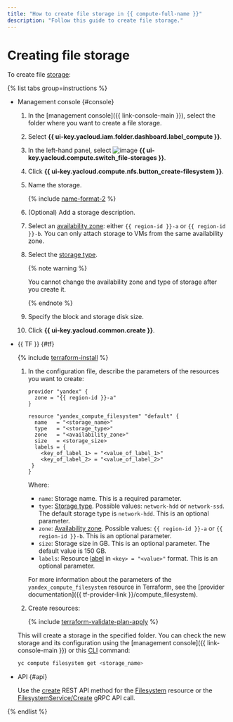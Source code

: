 ```yaml
---
title: "How to create file storage in {{ compute-full-name }}"
description: "Follow this guide to create file storage."
---
```


# Creating file storage

To create file [storage](../../concepts/filesystem.md):

{% list tabs group=instructions %}

- Management console {#console}

   1. In the [management console]({{ link-console-main }}), select the folder where you want to create a file storage.
   1. Select **{{ ui-key.yacloud.iam.folder.dashboard.label_compute }}**.
   1. In the left-hand panel, select ![image](../../../_assets/compute/storage.svg) **{{ ui-key.yacloud.compute.switch_file-storages }}**.
   1. Click **{{ ui-key.yacloud.compute.nfs.button_create-filesystem }}**.
   1. Name the storage.

      {% include [name-format-2](../../../_includes/name-format-2.md) %}

   1. (Optional) Add a storage description.
   1. Select an [availability zone](../../../overview/concepts/geo-scope.md): either `{{ region-id }}-a` or `{{ region-id }}-b`. You can only attach storage to VMs from the same availability zone.
   1. Select the [storage type](../../concepts/filesystem.md#types).

      {% note warning %}

      You cannot change the availability zone and type of storage after you create it.

      {% endnote %}

   1. Specify the block and storage disk size.
   1. Click **{{ ui-key.yacloud.common.create }}**.

- {{ TF }} {#tf}

   {% include [terraform-install](../../../_includes/terraform-install.md) %}

   1. In the configuration file, describe the parameters of the resources you want to create:

      
      ```
      provider "yandex" {
        zone = "{{ region-id }}-a"
      }

      resource "yandex_compute_filesystem" "default" {
        name   = "<storage_name>"
        type   = "<storage_type>"
        zone   = "<availability_zone>"
        size   = <storage_size>
        labels = {
          <key_of_label_1> = "<value_of_label_1>"
          <key_of_label_2> = "<value_of_label_2>"
       }
      }
      ```



      Where:

      * `name`: Storage name. This is a required parameter.
      * `type`: [Storage type](../../concepts/filesystem.md#types). Possible values: `network-hdd` or `network-ssd`. The default storage type is `network-hdd`. This is an optional parameter.
      * `zone`: [Availability zone](../../../overview/concepts/geo-scope.md). Possible values: `{{ region-id }}-a` or `{{ region-id }}-b`. This is an optional parameter.
      * `size`: Storage size in GB. This is an optional parameter. The default value is 150 GB.
      * `labels`: Resource [label](../../../resource-manager/concepts/labels.md) in `<key> = "<value>"` format. This is an optional parameter.

      For more information about the parameters of the `yandex_compute_filesystem` resource in Terraform, see the [provider documentation]({{ tf-provider-link }}/compute_filesystem).

   1. Create resources:

      {% include [terraform-validate-plan-apply](../../../_tutorials/terraform-validate-plan-apply.md) %}

   This will create a storage in the specified folder. You can check the new storage and its configuration using the [management console]({{ link-console-main }}) or this [CLI](../../../cli/quickstart.md) command:

   ```bash
   yc compute filesystem get <storage_name>
   ```

- API {#api}

   Use the [create](../../api-ref/Filesystem/create.md) REST API method for the [Filesystem](../../api-ref/Filesystem/index.md) resource or the [FilesystemService/Create](../../api-ref/grpc/filesystem_service.md#Create) gRPC API call.

{% endlist %}